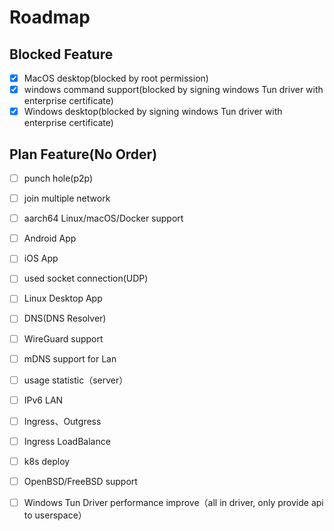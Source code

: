 # Roadmap

## Blocked Feature
- [x] MacOS desktop(blocked by root permission)
- [x] windows command support(blocked by signing windows Tun driver with enterprise certificate)
- [x] Windows desktop(blocked by signing windows Tun driver with enterprise certificate)

## Plan Feature(No Order)
- [ ] punch hole(p2p)
- [ ] join multiple network
- [ ] aarch64 Linux/macOS/Docker support
- [ ] Android App
- [ ] iOS App
- [ ] used socket connection(UDP)
- [ ] Linux Desktop App
- [ ] DNS(DNS Resolver)
- [ ] WireGuard support
- [ ] mDNS support for Lan
- [ ] usage statistic（server）
- [ ] IPv6 LAN
- [ ] Ingress、Outgress
- [ ] Ingress LoadBalance
- [ ] k8s deploy
- [ ] OpenBSD/FreeBSD support
- [ ] Windows Tun Driver performance improve（all in driver, only provide api to userspace）

